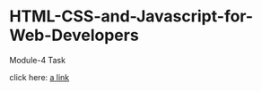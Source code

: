 # HTML-CSS-and-Javascript-for-Web-Developers

Module-4 Task

click here: [a link](https://geevar123.github.io/HTML-CSS-and-Javascript-for-Web-Developers/Assignment/Module-4/index.html)